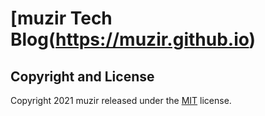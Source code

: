 # [muzir Tech Blog(https://muzir.github.io)

## Copyright and License

Copyright 2021 muzir released under the [MIT](https://github.com/StartBootstrap/startbootstrap-clean-blog-jekyll/blob/master/LICENSE) license.
